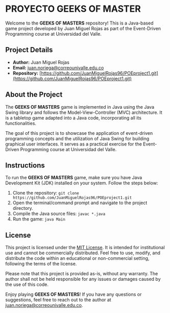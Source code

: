 # PROYECTO GEEKS OF MASTER 

Welcome to the **GEEKS OF MASTERS** repository! This is a Java-based game project developed by Juan Miguel Rojas as part of the Event-Driven Programming course at Universidad del Valle.

## Project Details

- **Author:** Juan Miguel Rojas
- **Email:** juan.noriega@correounivalle.edu.co
- **Repository:** [https://github.com/JuanMiguelRojas96/POEproject1.git](https://github.com/JuanMiguelRojas96/POEproject1.git)

## About the Project

The **GEEKS OF MASTERS** game is implemented in Java using the Java Swing library and follows the Model-View-Controller (MVC) architecture. It is a tabletop game adapted into a Java code, incorporating all its functionalities.

The goal of this project is to showcase the application of event-driven programming concepts and the utilization of Java Swing for building graphical user interfaces. It serves as a practical exercise for the Event-Driven Programming course at Universidad del Valle.

## Instructions

To run the **GEEKS OF MASTERS** game, make sure you have Java Development Kit (JDK) installed on your system. Follow the steps below:

1. Clone the repository: `git clone https://github.com/JuanMiguelRojas96/POEproject1.git`
2. Open the terminal/command prompt and navigate to the project directory.
3. Compile the Java source files: `javac *.java`
4. Run the game: `java Main`

## License

This project is licensed under the [MIT License](LICENSE). It is intended for institutional use and cannot be commercially distributed. Feel free to use, modify, and distribute the code within an educational or non-commercial setting, following the terms of the license.

Please note that this project is provided as-is, without any warranty. The author shall not be held responsible for any issues or damages caused by the use of this code.

Enjoy playing **GEEKS OF MASTERS**! If you have any questions or suggestions, feel free to reach out to the author at juan.noriega@correounivalle.edu.co.

